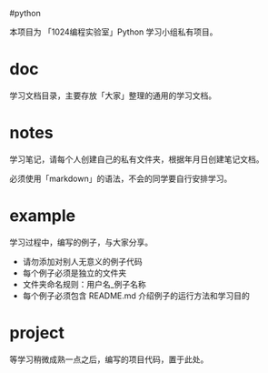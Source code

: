 #python

本项目为 「1024编程实验室」Python 学习小组私有项目。

# doc 

学习文档目录，主要存放「大家」整理的通用的学习文档。

# notes

学习笔记，请每个人创建自己的私有文件夹，根据年月日创建笔记文档。

必须使用「markdown」的语法，不会的同学要自行安排学习。

# example

学习过程中，编写的例子，与大家分享。

- 请勿添加对别人无意义的例子代码
- 每个例子必须是独立的文件夹
- 文件夹命名规则：用户名_例子名称
- 每个例子必须包含 README.md 介绍例子的运行方法和学习目的

# project

等学习稍微成熟一点之后，编写的项目代码，置于此处。